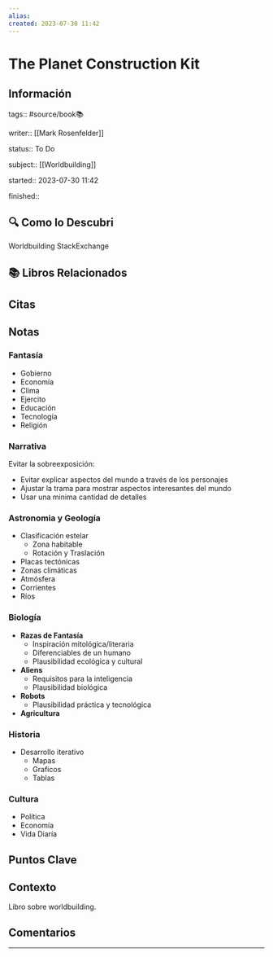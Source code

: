 ```yaml
---
alias: 
created: 2023-07-30 11:42
---
```

# The Planet Construction Kit
## Información
tags:: #source/book📚 

writer:: [[Mark Rosenfelder]]

status:: To Do

subject:: [[Worldbuilding]]

started:: 2023-07-30 11:42

finished::

## 🔍 Como lo Descubri
Worldbuilding StackExchange

## 📚 Libros Relacionados

## Citas

## Notas
### Fantasía
- Gobierno
- Economía
- Clima
- Ejercito
- Educación
- Tecnología
- Religión

### Narrativa
Evitar la sobreexposición:
- Evitar explicar aspectos del mundo a través de los personajes
- Ajustar la trama para mostrar aspectos interesantes del mundo
- Usar una minima cantidad de detalles

### Astronomia y Geología
- Clasificación estelar
	- Zona habitable
	- Rotación y Traslación
- Placas tectónicas
- Zonas climáticas
- Atmósfera
- Corrientes
- Ríos

### Biología
- **Razas de Fantasía**
	- Inspiración mitológica/literaria
	- Diferenciables de un humano
	- Plausibilidad ecológica y cultural
- **Aliens**
	- Requisitos para la inteligencia
	- Plausibilidad biológica
- **Robots**
	- Plausibilidad práctica y tecnológica
- **Agricultura**

### Historia
- Desarrollo iterativo
	- Mapas
	- Graficos
	- Tablas

### Cultura
- Política
- Economía
- Vida Diaría
## Puntos Clave

## Contexto
Libro sobre worldbuilding.

## Comentarios
___

